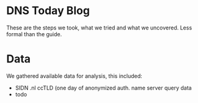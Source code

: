 # DNS Today Blog
These are the steps we took, what we tried and what we uncovered. Less formal than the guide.

# Data
We gathered available data for analysis, this included:
- SIDN .nl ccTLD (one day of anonymized auth. name server query data
- todo

